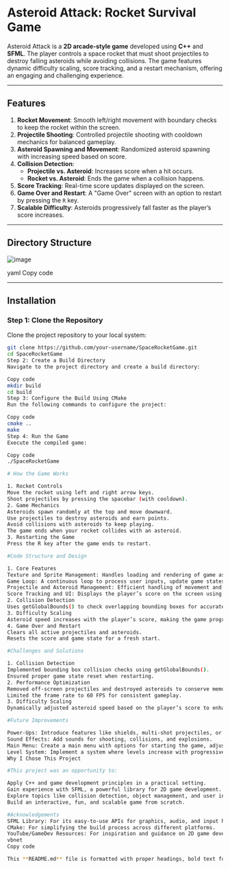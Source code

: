 # **Asteroid Attack: Rocket Survival Game**

Asteroid Attack is a **2D arcade-style game** developed using **C++** and **SFML**. The player controls a space rocket that must shoot projectiles to destroy falling asteroids while avoiding collisions. The game features dynamic difficulty scaling, score tracking, and a restart mechanism, offering an engaging and challenging experience.

---

## **Features**

1. **Rocket Movement**: Smooth left/right movement with boundary checks to keep the rocket within the screen.  
2. **Projectile Shooting**: Controlled projectile shooting with cooldown mechanics for balanced gameplay.  
3. **Asteroid Spawning and Movement**: Randomized asteroid spawning with increasing speed based on score.  
4. **Collision Detection**:
   - **Projectile vs. Asteroid**: Increases score when a hit occurs.  
   - **Rocket vs. Asteroid**: Ends the game when a collision happens.  
5. **Score Tracking**: Real-time score updates displayed on the screen.  
6. **Game Over and Restart**: A "Game Over" screen with an option to restart by pressing the `R` key.  
7. **Scalable Difficulty**: Asteroids progressively fall faster as the player’s score increases.  

---

## **Directory Structure**

![image](https://github.com/user-attachments/assets/927b73f0-5dad-4ba2-b328-be0f98a82003)


yaml
Copy code

---

## **Installation**

### **Step 1: Clone the Repository**  
Clone the project repository to your local system:  
```bash
git clone https://github.com/your-username/SpaceRocketGame.git
cd SpaceRocketGame
Step 2: Create a Build Directory
Navigate to the project directory and create a build directory:

Copy code
mkdir build
cd build
Step 3: Configure the Build Using CMake
Run the following commands to configure the project:

Copy code
cmake ..
make
Step 4: Run the Game
Execute the compiled game:

Copy code
./SpaceRocketGame

# How the Game Works

1. Rocket Controls
Move the rocket using left and right arrow keys.
Shoot projectiles by pressing the spacebar (with cooldown).
2. Game Mechanics
Asteroids spawn randomly at the top and move downward.
Use projectiles to destroy asteroids and earn points.
Avoid collisions with asteroids to keep playing.
The game ends when your rocket collides with an asteroid.
3. Restarting the Game
Press the R key after the game ends to restart.

#Code Structure and Design

1. Core Features
Texture and Sprite Management: Handles loading and rendering of game assets like rocket and asteroid sprites.
Game Loop: A continuous loop to process user inputs, update game states, and render graphics.
Projectile and Asteroid Management: Efficient handling of movement and collision detection for projectiles and asteroids.
Score Tracking and UI: Displays the player’s score on the screen using SFML’s sf::Text.
2. Collision Detection
Uses getGlobalBounds() to check overlapping bounding boxes for accurate collision detection.
3. Difficulty Scaling
Asteroid speed increases with the player’s score, making the game progressively harder.
4. Game Over and Restart
Clears all active projectiles and asteroids.
Resets the score and game state for a fresh start.

#Challenges and Solutions

1. Collision Detection
Implemented bounding box collision checks using getGlobalBounds().
Ensured proper game state reset when restarting.
2. Performance Optimization
Removed off-screen projectiles and destroyed asteroids to conserve memory.
Limited the frame rate to 60 FPS for consistent gameplay.
3. Difficulty Scaling
Dynamically adjusted asteroid speed based on the player’s score to enhance gameplay challenge.

#Future Improvements

Power-Ups: Introduce features like shields, multi-shot projectiles, or speed boosts.
Sound Effects: Add sounds for shooting, collisions, and explosions.
Main Menu: Create a main menu with options for starting the game, adjusting settings, and viewing high scores.
Level System: Implement a system where levels increase with progressively harder challenges.
Why I Chose This Project

#This project was an opportunity to:

Apply C++ and game development principles in a practical setting.
Gain experience with SFML, a powerful library for 2D game development.
Explore topics like collision detection, object management, and user input handling.
Build an interactive, fun, and scalable game from scratch.

#Acknowledgements
SFML Library: For its easy-to-use APIs for graphics, audio, and input handling.
CMake: For simplifying the build process across different platforms.
YouTube/GameDev Resources: For inspiration and guidance on 2D game development techniques.
vbnet
Copy code

This **README.md** file is formatted with proper headings, bold text for key terms, and neatly structured sections. It is ready for direct copy-pasting. Let me know if you need further edits!
